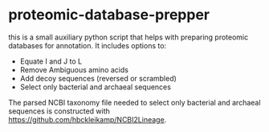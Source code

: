 # proteomic-database-prepper
this is a small auxiliary python script that helps with preparing proteomic databases for annotation.
It includes options to:

- Equate I and J to L
- Remove Ambiguous amino acids
- Add decoy sequences (reversed or scrambled)
- Select only bacterial and archaeal sequences 


The parsed NCBI taxonomy file needed to select only bacterial and archaeal sequences is constructed with https://github.com/hbckleikamp/NCBI2Lineage.
